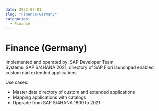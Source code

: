 ```yaml
---
date: 2022-07-01
slug: "Finance-Germany"
categories:
  - Finance
---
```

# Finance (Germany)

Implemented and operated by: SAP Developer Team<br>
Systems: SAP S/4HANA 2021, directory of SAP Fiori launchpad enabled custom nad extended applications

<!-- more -->

Use cases: 

- Master data directory of custom and extended  applications 
- Mapping applications with catalogs
- Upgrade from SAP S/4HANA 1809 to 2021